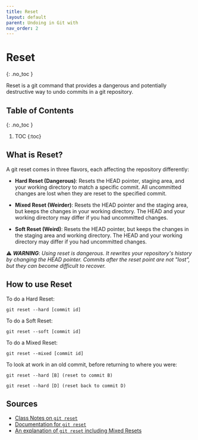 ```yaml
---
title: Reset
layout: default
parent: Undoing in Git with
nav_order: 2
---
```


<!-- prettier-ignore-start -->
# Reset
{: .no_toc }

Reset is a git command that provides a dangerous and potentially destructive way to undo commits in a git repository.

## Table of Contents
{: .no_toc }

1. TOC
{:toc}

<!-- prettier-ignore-end -->


## What is Reset?

A git reset comes in three flavors, each affecting the repository differently:
- **Hard Reset (Dangerous)**: Resets the HEAD pointer, staging area, and your working directory to match a specific commit. All uncommitted changes are lost when they are reset to the specified commit.

- **Mixed Reset (Weirder)**: Resets the HEAD pointer and the staging area, but keeps the changes in your working directory. The HEAD and your working directory may differ if you had uncommitted changes.

- **Soft Reset (Weird)**: Resets the HEAD pointer, but keeps the changes in the staging area and working directory. The HEAD and your working directory may differ if you had uncommitted changes.

⚠️ ***WARNING***: *Using reset is dangerous. It rewrites your repository's history by changing the HEAD pointer. Commits after the reset point are not "lost", but they can become difficult to recover.*



## How to use Reset

To do a Hard Reset: 
```
git reset --hard [commit id]
```


To do a Soft Reset: 
```
git reset --soft [commit id]
```


To do a Mixed Reset: 
```
git reset --mixed [commit id]
```

To look at work in an old commit, before returning to where you were:
```
git reset --hard [B] (reset to commit B)

git reset --hard [D] (reset back to commit D)
```

## Sources
- [Class Notes on ```git reset```](https://stungeye.github.io/Software-Development-And-Documentation-1/02-git-version-control-next-steps/index.html#6)
- [Documentation for ```git reset```](https://git-scm.com/docs/git-reset)
- [An explanation of ```git reset``` including Mixed Resets](https://practicalseries.com/1002-vcs/02-05-concept.html#js--020505)
